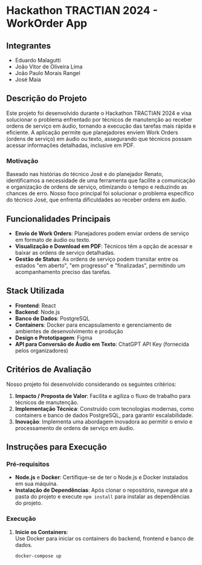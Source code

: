 # Hackathon TRACTIAN 2024 - WorkOrder App

## Integrantes
- Eduardo Malagutti
- João Vitor de Oliveira Lima
- João Paulo Morais Rangel
- José Maia

## Descrição do Projeto

Este projeto foi desenvolvido durante o Hackathon TRACTIAN 2024 e visa solucionar o problema enfrentado por técnicos de manutenção ao receber ordens de serviço em áudio, tornando a execução das tarefas mais rápida e eficiente. A aplicação permite que planejadores enviem Work Orders (ordens de serviço) em áudio ou texto, assegurando que técnicos possam acessar informações detalhadas, inclusive em PDF.

### Motivação

Baseado nas histórias do técnico José e do planejador Renato, identificamos a necessidade de uma ferramenta que facilite a comunicação e organização de ordens de serviço, otimizando o tempo e reduzindo as chances de erro. Nosso foco principal foi solucionar o problema específico do técnico José, que enfrenta dificuldades ao receber ordens em áudio.

## Funcionalidades Principais

- **Envio de Work Orders**: Planejadores podem enviar ordens de serviço em formato de áudio ou texto.
- **Visualização e Download em PDF**: Técnicos têm a opção de acessar e baixar as ordens de serviço detalhadas.
- **Gestão de Status**: As ordens de serviço podem transitar entre os estados "em aberto", "em progresso" e "finalizadas", permitindo um acompanhamento preciso das tarefas.

## Stack Utilizada

- **Frontend**: React
- **Backend**: Node.js
- **Banco de Dados**: PostgreSQL
- **Containers**: Docker para encapsulamento e gerenciamento de ambientes de desenvolvimento e produção
- **Design e Prototipagem**: Figma
- **API para Conversão de Áudio em Texto**: ChatGPT API Key (fornecida pelos organizadores)

## Critérios de Avaliação

Nosso projeto foi desenvolvido considerando os seguintes critérios:

1. **Impacto / Proposta de Valor**: Facilita e agiliza o fluxo de trabalho para técnicos de manutenção.
2. **Implementação Técnica**: Construído com tecnologias modernas, como containers e banco de dados PostgreSQL, para garantir escalabilidade.
3. **Inovação**: Implementa uma abordagem inovadora ao permitir o envio e processamento de ordens de serviço em áudio.

## Instruções para Execução

### Pré-requisitos

- **Node.js** e **Docker**: Certifique-se de ter o Node.js e Docker instalados em sua máquina.
- **Instalação de Dependências**: Após clonar o repositório, navegue até a pasta do projeto e execute `npm install` para instalar as dependências do projeto.

### Execução

1. **Inicie os Containers**:  
   Use Docker para iniciar os containers do backend, frontend e banco de dados.
   ```bash
   docker-compose up
